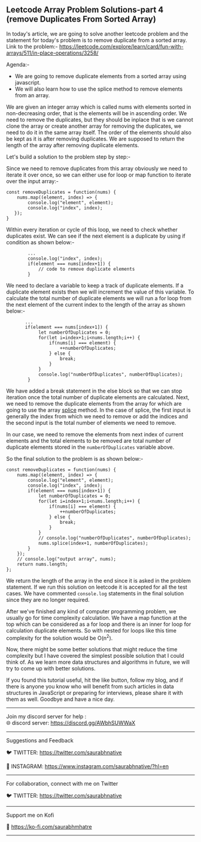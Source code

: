 ## Leetcode Array Problem Solutions-part 4 (remove Duplicates From Sorted Array)

In today's article, we are going to solve another leetcode problem and the statement for today's problem is to remove duplicate from a sorted array.
Link to the problem:-
https://leetcode.com/explore/learn/card/fun-with-arrays/511/in-place-operations/3258/

Agenda:-
- We are going to remove duplicate elements from a sorted array using javascript. 
- We will also learn how to use the splice method to remove elements from an array.

We are given an integer array which is called nums with elements sorted in non-decreasing order, that is the elements will be in ascending order. We need to remove the duplicates, but they should be inplace that is we cannot clone the array or create another array for removing the duplicates, we need to do it in the same array itself.
The order of the elements should also be kept as it is after removing duplicates. We are supposed to return the length of the array after removing duplicate elements.

Let's build a solution to the problem step by step:-

Since we need to remove duplicates from this array obviously we need to iterate it over once, so we can either use for loop or map function to iterate over the input array:-

```
const removeDuplicates = function(nums) {
    nums.map((element, index) => {
        console.log("element", element);
        console.log("index", index);
   });
}
```
Within every iteration or cycle of this loop, we need to check whether duplicates exist.  We can see if the next element is a duplicate by using if condition as shown below:-

```
        ...
        console.log("index", index);
        if(element === nums[index+1]) {
            // code to remove duplicate elements
        }
```

We need to declare a variable to keep a track of duplicate elements. If a duplicate element exists then we will increment the value of this variable. To calculate the total number of duplicate elements we will run a for loop from the next element of the current index to the length of the array as shown below:-

```
       ...
       if(element === nums[index+1]) {
            let numberOfDuplicates = 0;
            for(let i=index+1;i<nums.length;i++) {
                if(nums[i] === element) {
                    ++numberOfDuplicates;
                } else {
                    break;
                }
            }
            console.log("numberOfDuplicates", numberOfDuplicates);
        }
``` 

We have added a break statement in the else block so that we can stop iteration once the total number of duplicate elements are calculated.
Next, we need to remove the duplicate elements from the array for which are going to use the array  [splice](https://www.w3schools.com/jsref/jsref_splice.asp) method. In the case of splice, the first input is generally the index from which we need to remove or add the indices and the second input is the total number of elements we need to remove. 

In our case, we need to remove the elements from next index of current elements and the total elements to be removed are total number of duplicate elements stored in the `numberOfDuplicates` variable above.

So the final solution to the problem is as shown below:-

```
const removeDuplicates = function(nums) {
    nums.map((element, index) => {
        console.log("element", element);
        console.log("index", index);
        if(element === nums[index+1]) {
            let numberOfDuplicates = 0;
            for(let i=index+1;i<nums.length;i++) {
                if(nums[i] === element) {
                    ++numberOfDuplicates;
                } else {
                    break;
                }
            }
            // console.log("numberOfDuplicates", numberOfDuplicates);
            nums.splice(index+1, numberOfDuplicates);
        }
    });
    // console.log("output array", nums);
    return nums.length;
};
```

We return the length of the array in the end since it is asked in the problem statement. If we run this solution on leetcode it is accepted for all the test cases. We have commented `console.log` statements in the final solution since they are no longer required.

After we've finished any kind of computer programming problem, we usually go for time complexity calculation. We have a map function at the top which can be considered as a for loop and there is an inner for loop for calculation duplicate elements. So with nested for loops like this time complexity for the solution would be O(n<sup>2</sup>).

Now, there might be some better solutions that might reduce the time complexity but I have covered the simplest possible solution that I could think of. As we learn more data structures and algorithms in future, we will try to come up with better solutions.

If you found this tutorial useful, hit the like button, follow my blog, and if there is anyone you know who will benefit from such articles in data structures in JavaScript or preparing for interviews, please share it with them as well. Goodbye and have a nice day.

---------------------------------------------------------------------------------------------------

Join my discord server for help :  
🌐 discord server: https://discord.gg/AWbhSUWWaX

---------------------------------------------------------------------------------------------------

Suggestions and Feedback
  
🐦 TWITTER:  https://twitter.com/saurabhnative

🎥 INSTAGRAM:  https://www.instagram.com/saurabhnative/?hl=en

---------------------------------------------------------------------------------------------------

For collaboration, connect with me on Twitter

🐦 TWITTER: https://twitter.com/saurabhnative

---------------------------------------------------------------------------------------------------

Support me on Kofi

🤝 https://ko-fi.com/saurabhmhatre

---------------------------------------------------------------------------------------------------

